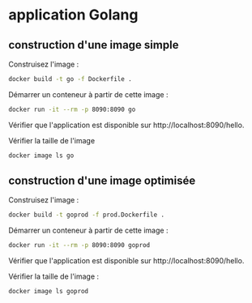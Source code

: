 # application Golang

## construction d'une image simple

Construisez l'image :

```bash
docker build -t go -f Dockerfile .
```
Démarrer un conteneur à partir de cette image :

```bash
docker run -it --rm -p 8090:8090 go
```

Vérifier que l'application est disponible sur http://localhost:8090/hello.

Vérifier la taille de l'image

```bash
docker image ls go
```

## construction d'une image optimisée

Construisez l'image :

```bash
docker build -t goprod -f prod.Dockerfile .
```

Démarrer un conteneur à partir de cette image :

```bash
docker run -it --rm -p 8090:8090 goprod
```

Vérifier que l'application est disponible sur http://localhost:8090/hello.

Vérifier la taille de l'image :

```bash
docker image ls goprod
```
